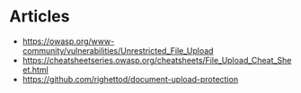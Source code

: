 # Articles
- https://owasp.org/www-community/vulnerabilities/Unrestricted_File_Upload
- https://cheatsheetseries.owasp.org/cheatsheets/File_Upload_Cheat_Sheet.html
- https://github.com/righettod/document-upload-protection